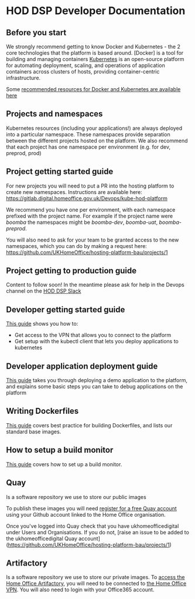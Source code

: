 # HOD DSP Developer Documentation

## Before you start
We strongly recommend getting to know Docker and Kubernetes - the 2 core technologies that the platform is based around.
[Docker] is a tool for building and managing containers
[Kubernetes](http://kubernetes.io/docs/whatisk8s/) is an open-source platform for automating deployment, scaling,
and operations of application containers across clusters of hosts, providing container-centric infrastructure.

Some [recommended resources for Docker and Kubernetes are available here](./recommended-reading.md)

## Projects and namespaces
Kubernetes resources (including your applications!) are always deployed into a particular namespace. 
These namespaces provide separation between the different projects hosted on the platform.
We also recommend that each project has one namespace per environment (e.g. for dev, preprod, prod)

## Project getting started guide
For new projects you will need to put a PR into the hosting platform to create new namespaces.
Instructions are available here:  
https://gitlab.digital.homeoffice.gov.uk/Devops/kube-hod-platform

We recommend you have one per environment, with each namespace prefixed with the project name. 
For example if the project name were *boomba* the namespaces might be *boomba-dev*, *boomba-uat*, *boomba-preprod*.

You will also need to ask for your team to be granted access to the new namespaces, which you can do by making a request here:  
https://github.com/UKHomeOffice/hosting-platform-bau/projects/1

## Project getting to production guide
Content to follow soon! In the meantime please ask for help in the Devops channel on the [HOD DSP Slack](https://hod-dsp.slack.com)

## Developer getting started guide
[This guide](dev_setup.md) shows you how to:

* Get access to the VPN that allows you to connect to the platform
* Get setup with the kubectl client that lets you deploy applications to kubernetes

## Developer application deployment guide
[This guide](platform_introduction.md) takes you through deploying a demo application to the platform, and explains some basic steps you can take to debug applications on the platform

## Writing Dockerfiles
[This guide](./writing_dockerfiles.md) covers best practice for building Dockerfiles, and lists our standard base images.

## How to setup a build monitor
[This guide](build_monitors.md) covers how to set up a build monitor.

## Quay

Is a software repository we use to store our public images 

To publish these images you will need [register for a free Quay account](https://quay.io) using your Github account linked to the Home Office organisation.

Once you've logged into Quay check that you have ukhomeofficedigital under Users and Organisations.
If you do not, [raise an issue to be added to the ukhomeofficedigital Quay account] (https://github.com/UKHomeOffice/hosting-platform-bau/projects/1)

## Artifactory

Is a software repository we use to store our private images. To [access the Home Office Artifactory](https://artifactory.digital.homeoffice.gov.uk/artifactory/webapp/#/artifacts/browse/tree/General/docker), you will need to be connected to [the Home Office VPN](https://github.com/UKHomeOffice/hosting-platform/blob/master/developer-docs/dev_setup.md).  You will also need to login with your Office365 account. 

